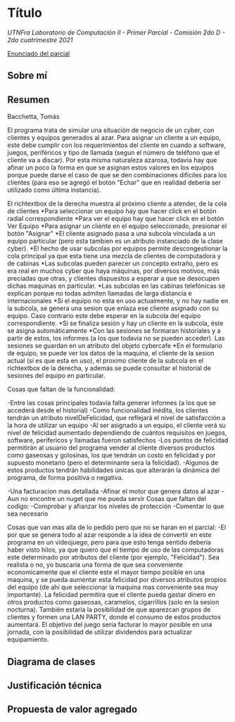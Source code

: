 # Título
*UTNFra Laboratorio de Computación II - Primer Parcial - Comisión 2do D - 2do cuatrimestre 2021*

[Enunciado del parcial](https://codeutnfra.github.io/programacion_2_laboratorio_2_apuntes/docs/evaluaciones/parciales/2d-primer-parcial/)

## Sobre mí


## Resumen

Bacchetta, Tomás

El programa trata de simular una situación de negocio de un cyber, con clientes y equipos generados al azar. Para asignar un cliente a un equipo, este debe cumplir con los requerimientos del cliente en cuando a software, juegos, periféricos y tipo de llamada (segun el número de teléfono que el cliente va a discar). Por esta misma naturaleza azarosa, todavia hay que afinar un poco la forma en que se asignan estos valores en los equipos porque puede darse el caso de que se den combinaciones dificiles para los clientes (para eso se agregó el botón "Echar" que en realidad debería ser utilizado como última instancia). 

El richtextbox de la derecha muestra al próximo cliente a atender, de la cola de clientes
*Para seleccionar un equipo hay que hacer click en el botón radial correspondiente
*Para ver el equipo hay que hacer click en el botón Ver Equipo
*Para asignar un cliente en el equipo seleccionado, presionar el botón "Asignar"
*El cliente asignado pasa a una subcola vinculada a un equipo particular (pero esta tambien es un atributo instanciado de la clase cyber). 
*El hecho de usar subcolas por equipos permite descongestionar la cola principal ya que esta tiene una mezcla de clientes de computadora y de cabinas 
*Las subcolas pueden parecer un concepto extraño, pero es era real en muchos cyber que haya máquinas, por diversos motivos, más preciadas que otras, y clientes dispuestos a esperar a que se desocupen dichas maquinas en particular.
*Las subcolas en las cabinas telefónicas se explican porque no todas admiten llamadas de larga distancia e internacionales
*Si el equipo no esta en uso actualmente, y no hay nadie en la subcola, se genera una sesion que enlaza ese cliente asignado con su equipo. Caso contrario este debe esperar en la subcola del equipo correspondiente.
*Si se finaliza sesión y hay un cliente en la subcola, éste se asigna automáticamente
*Con las sesiones se formaran historiales y a partir de estos, los informes (a los que todavia no se pueden acceder). Las sesiones se guardan en un atributo del objeto cybercafe
*En el formulario de equipo, se puede ver los datos de la maquina, el cliente de la sesion actual (si es que esta en uso), el proximo cliente de la subcola en el richtextbox de la derecha, y además se puede consultar el historial de sesiones del equipo en particular.

Cosas que faltan de la funcionalidad:

-Entre las cosas principales todavía falta generar informes (a los que se accederá desde el historial)
-Como funcionalidad inédita, los clientes tendrán un atributo nivelDeFelicidad, que reflejará el nivel de satisfacción a la hora de utilizar un equipo
-Al ser asignado a un equipo, el cliente verá su nivel de felicidad aumentado dependiendo de cuántos requisitos en juegos, software, perifericos y llamadas fueron satisfechos
-Los puntos de felicidad permitirán al usuario del programa vender al cliente diversos productos como gaseosas y golosinas, los que tendrán un costo en felicidad y por supuesto monetario (pero el determinante sera la felicidad).
-Algunos de estos productos tendrán habilidades únicas que alterarán la dinámica del programa, de forma positiva o negativa.

-Una facturacion mas detallada
-Afinar el motor que genera datos al azar
-Aun no encontre un nuget que me pueda servir
Cosas que faltan del codigo:
-Comprobar y afianzar los niveles de protección
-Comentar lo que sea necesario


Cosas que van mas alla de lo pedido pero que no se haran en el parcial:
-El por que se genera todo al azar responde a la idea de convertir en este programa en un videojuego, pero para que esto tenga sentido deberia haber visto hilos, ya que quiero que el tiempo de uso de las computadoras este determinado por atributos del cliente (por ejemplo, "Felicidad"). Sea realista o no, yo buscaria una forma de que sea conveniente economicamente que el cliente este el mayor tiempo posible en una maquina, y se pueda aumentar esta felicidad por diversos atributos propios del equipo (de ahi que seleccionar la maquina mas conveniente sea muy importante). La felicidad permitira que el cliente pueda gastar dinero en otros productos como gaseosas, caramelos, cigarrillos (solo en la sesion nocturna). También estaria  la posibilidad de que aparezcan grupos de clientes y formen una LAN PARTY, donde el consumo de estos productos aumentará.
El objetivo del juego seria facturar lo mayor posible en una jornada, con la posibilidad de utilizar dividendos para actualizar equipamiento.



## Diagrama de clases


## Justificación técnica


## Propuesta de valor agregado

